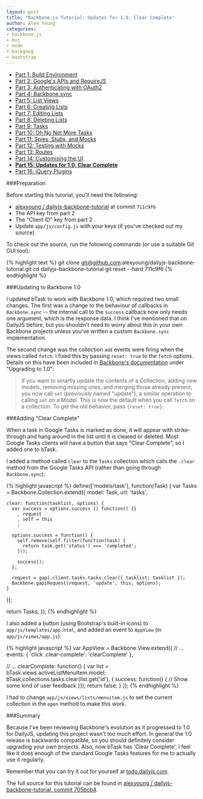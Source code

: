 ```yaml
---
layout: post
title: "Backbone.js Tutorial: Updates for 1.0, Clear Complete"
author: Alex Young
categories: 
- backbone.js
- mvc
- node
- backgoog
- bootstrap
---
```


<ul class="parts">
  <li><a href="http://dailyjs.com/2012/11/29/backbone-tutorial-1/">Part 1: Build Environment</a></li>
  <li><a href="http://dailyjs.com/2012/12/06/backbone-tutorial-2/">Part 2: Google's APIs and RequireJS</a></li>
  <li><a href="http://dailyjs.com/2012/12/13/backbone-tutorial-3/">Part 3: Authenticating with OAuth2</a></li>
  <li><a href="http://dailyjs.com/2012/12/20/backbone-tutorial-4/">Part 4: Backbone.sync</a></li>
  <li><a href="http://dailyjs.com/2012/12/27/backbone-tutorial-5/">Part 5: List Views</a></li>
  <li><a href="http://dailyjs.com/2013/01/03/backbone-tutorial-6/">Part 6: Creating Lists</a></li>
  <li><a href="http://dailyjs.com/2013/01/10/backbone-tutorial-7/">Part 7: Editing Lists</a></li>
  <li><a href="http://dailyjs.com/2013/01/17/backbone-tutorial-8/">Part 8: Deleting Lists</a></li>
  <li><a href="http://dailyjs.com/2013/01/24/backbone-tutorial-9/">Part 9: Tasks</a></li>
  <li><a href="http://dailyjs.com/2013/01/31/backbone-tutorial-10/">Part 10: Oh No Not More Tasks</a></li>
  <li><a href="http://dailyjs.com/2013/02/07/backbone-tutorial-11/">Part 11: Spies, Stubs, and Mocks</a></li>
  <li><a href="http://dailyjs.com/2013/02/14/backbone-tutorial-12/">Part 12: Testing with Mocks</a></li>
  <li><a href="http://dailyjs.com/2013/03/07/backbone-tutorial-13/">Part 13: Routes</a></li>
  <li><a href="http://dailyjs.com/2013/03/14/backbone-tutorial-14/">Part 14: Customising the UI</a></li>
  <li><a href="http://dailyjs.com/2013/03/28/backbone-tutorial-15/"><strong>Part 15: Updates for 1.0, Clear Complete</strong></a></li>
  <li><a href="http://dailyjs.com/2013/04/04/backbone-tutorial-16/">Part 16: jQuery Plugins</a></li>
</ul>

###Preparation

Before starting this tutorial, you'll need the following:

* [alexyoung / dailyjs-backbone-tutorial](https://github.com/alexyoung/dailyjs-backbone-tutorial) at commit `711c9f6`
* The API key from part 2
* The "Client ID" key from part 2
* Update `app/js/config.js` with your keys (if you've checked out my source)

To check out the source, run the following commands (or use a suitable Git GUI tool):

{% highlight text %}
git clone git@github.com:alexyoung/dailyjs-backbone-tutorial.git
cd dailyjs-backbone-tutorial
git reset --hard 711c9f6
{% endhighlight %}

###Updating to Backbone 1.0

I updated bTask to work with Backbone 1.0, which required two small changes.  The first was a change to the behaviour of callbacks in `Backbone.sync` -- the internal call to the `success` callback now only needs one argument, which is the response data.  I think I've mentioned that on DailyJS before, but you shouldn't need to worry about this in your own Backbone projects unless you've written a custom `Backbone.sync` implementation.

The second change was the collection `add` events were firing when the views called `fetch`.  I fixed this by passing `reset: true` to the `fetch` options.  Details on this have been included in [Backbone's documentation](http://backbonejs.org/) under "Upgrading to 1.0":

> If you want to smartly update the contents of a Collection, adding new models, removing missing ones, and merging those already present, you now call `set` (previously named "update"), a similar operation to calling `set` on a Model. This is now the default when you call `fetch` on a collection. To get the old behavior, pass `{reset: true}`.

###Adding "Clear Complete"

When a task in Google Tasks is marked as done, it will appear with strike-through and hang around in the list until it is cleared or deleted.  Most Google Tasks clients will have a button that says "Clear Complete", so I added one to bTask.

I added a method called `clear` to the `Tasks` collection which calls the `.clear` method from the Google Tasks API (rather than going through `Backbone.sync`):

{% highlight javascript %}
define(['models/task'], function(Task) {
  var Tasks = Backbone.Collection.extend({
    model: Task,
    url: 'tasks',

    clear: function(tasklist, options) {
      var success = options.success || function() {}
        , request
        , self = this
        ;

      options.success = function() {
        self.remove(self.filter(function(task) {
          return task.get('status') === 'completed';
        }));

        success();
      };

      request = gapi.client.tasks.tasks.clear({ tasklist: tasklist });
      Backbone.gapiRequest(request, 'update', this, options);
    }
  });

  return Tasks;
});
{% endhighlight %}

I also added a button (using Bootstrap's built-in icons) to `app/js/templates/app.html`, and added an event to `AppView` (in `app/js/views/app.js`):

{% highlight javascript %}
var AppView = Backbone.View.extend({
  // ...
  events: {
    'click .clear-complete': 'clearComplete'
  },

  // ...
  clearComplete: function() {
    var list = bTask.views.activeListMenuItem.model;
    bTask.collections.tasks.clear(list.get('id'), { success: function() {
      // Show some kind of user feedback
    }});
    return false;
  }
});
{% endhighlight %}

I had to change `app/js/views/lists/menuitem.js` to set the current collection in the `open` method to make this work.

###Summary

Because I've been reviewing Backbone's evolution as it progressed to 1.0 for DailyJS, updating this project wasn't too much effort.  In general the 1.0 release is backwards compatible, so you should definitely consider upgrading your own projects.  Also, now bTask has 'Clear Complete', I feel like it does enough of the standard Google Tasks features for me to actually use it regularly.

Remember that you can try it out for yourself at [todo.dailyjs.com](http://todo.dailyjs.com/).

The full source for this tutorial can be found in [alexyoung / dailyjs-backbone-tutorial, commit 705bcb4](https://github.com/alexyoung/dailyjs-backbone-tutorial/commit/705bcb4cd27d1794e52291e3c2d20e72a3b56022).
